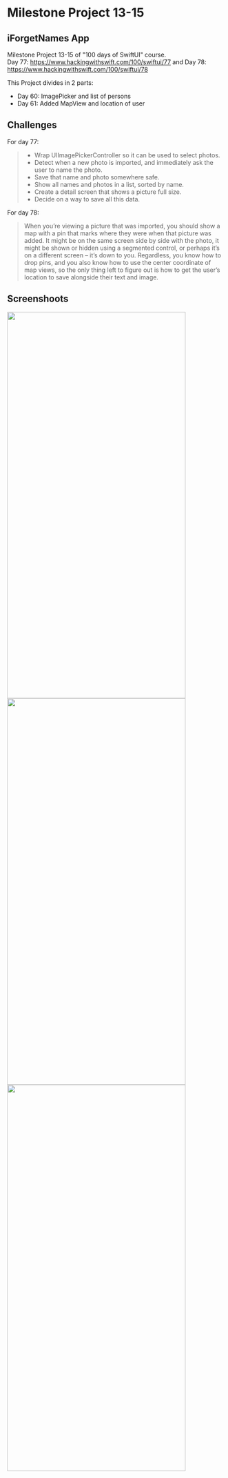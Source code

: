 # Milestone Project 13-15
## iForgetNames App

Milestone Project 13-15 of "100 days of SwiftUI" course.</br>
Day 77: https://www.hackingwithswift.com/100/swiftui/77
and Day 78: https://www.hackingwithswift.com/100/swiftui/78

This Project divides in 2 parts:

- Day 60: ImagePicker and list of persons
- Day 61: Added MapView and location of user

## Challenges

For day 77:


>- Wrap UIImagePickerController so it can be used to select photos.
>- Detect when a new photo is imported, and immediately ask the user to name the photo.
>- Save that name and photo somewhere safe.
>- Show all names and photos in a list, sorted by name.
>- Create a detail screen that shows a picture full size.
>- Decide on a way to save all this data.

For day 78:

> When you’re viewing a picture that was imported, you should show a map with a pin that marks where they were when that picture was added. It might be on the same screen side by side with the photo, it might be shown or hidden using a segmented control, or perhaps it’s on a different screen – it’s down to you. Regardless, you know how to drop pins, and you also know how to use the center coordinate of map views, so the only thing left to figure out is how to get the user’s location to save alongside their text and image.

## Screenshoots

<img src="screenshots/mainView.png" width="414" height="896"/><img src="screenshots/userDetail1.png" width="414" height="896"/><img src="screenshots/userDetail2.png" width="414" height="896"/>


